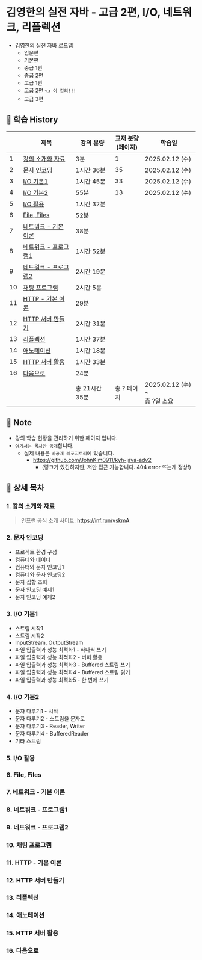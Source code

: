 # 김영한의 실전 자바 - 고급 2편, I/O, 네트워크, 리플렉션

- 김영한의 실전 자바 로드맵
  - 입문편
  - 기본편
  - 중급 1편
  - 중급 2편
  - 고급 1편 
  - 고급 2편 `👈 이 강의!!!`
  - 고급 3편

## 📅 학습 History

|    | 제목                               | 강의 분량      | 교재 분량<br>(페이지) | 학습일                          |
|----|----------------------------------|------------|----------------|------------------------------|
| 1  | [강의 소개와 자료](#1-강의-소개와-자료)        | 3분         | 1              | 2025.02.12 (수)               |
| 2  | [문자 인코딩](#2-문자-인코딩)              | 1시간 36분    | 35             | 2025.02.12 (수)               |
| 3  | [I/O 기본1](#3-io-기본1)             | 1시간 45분    | 33             | 2025.02.12 (수)               |
| 4  | [I/O 기본2](#4-io-기본2)             | 55분        | 13             | 2025.02.12 (수)               |
| 5  | [I/O 활용](#5-io-활용)               | 1시간 32분    |                |                              |
| 6  | [File, Files](#6-file-files)     | 52분        |                |                              |
| 7  | [네트워크 - 기본 이론](#7-네트워크---기본-이론)  | 38분        |                |                              |
| 8  | [네트워크 - 프로그램1](#8-네트워크---프로그램1)  | 1시간 52분    |                |                              |
| 9  | [네트워크 - 프로그램2](#9-네트워크---프로그램2)  | 2시간 19분    |                |                              |
| 10 | [채팅 프로그램](#10-채팅-프로그램)           | 2시간 5분     |                |                              |
| 11 | [HTTP - 기본 이론](#11-http---기본-이론) | 29분        |                |                              |
| 12 | [HTTP 서버 만들기](#12-http-서버-만들기)   | 2시간 31분    |                |                              |
| 13 | [리플렉션](#13-리플렉션)                 | 1시간 37분    |                |                              |
| 14 | [애노테이션](#14-애노테이션)               | 1시간 18분    |                |                              |
| 15 | [HTTP 서버 활용](#15-http-서버-활용)     | 1시간 33분    |                |                              |
| 16 | [다음으로](#16-다음으로)                 | 24분        |                |                              |
|    |                                  | 총 21시간 35분 | 총 ? 페이지        | 2025.02.12 (수) ~ <br>총 ?일 소요 |

## 📌 Note

- 강의 학습 현황을 관리하기 위한 페이지 입니다.
- `여기서는 목차만 공개`합니다.
    - 실제 내용은 `비공개 레포지토리`에 있습니다.
      - https://github.com/JohnKim0911/kyh-java-adv2
        - (링크가 있긴하지만, 저만 접근 가능합니다. 404 error 뜨는게 정상!)

## 🔎 상세 목차

### 1. 강의 소개와 자료

> 인프런 공식 소개 사이트: https://inf.run/vskmA

### 2. 문자 인코딩

- 프로젝트 환경 구성
- 컴퓨터와 데이터
- 컴퓨터와 문자 인코딩1
- 컴퓨터와 문자 인코딩2
- 문자 집합 조회
- 문자 인코딩 예제1
- 문자 인코딩 예제2

### 3. I/O 기본1

- 스트림 시작1
- 스트림 시작2
- InputStream, OutputStream
- 파일 입출력과 성능 최적화1 - 하나씩 쓰기
- 파일 입출력과 성능 최적화2 - 버퍼 활용
- 파일 입출력과 성능 최적화3 - Buffered 스트림 쓰기
- 파일 입출력과 성능 최적화4 - Buffered 스트림 읽기
- 파일 입출력과 성능 최적화5 - 한 번에 쓰기

### 4. I/O 기본2

- 문자 다루기1 - 시작
- 문자 다루기2 - 스트림을 문자로
- 문자 다루기3 - Reader, Writer
- 문자 다루기4 - BufferedReader
- 기타 스트림

### 5. I/O 활용
### 6. File, Files
### 7. 네트워크 - 기본 이론
### 8. 네트워크 - 프로그램1
### 9. 네트워크 - 프로그램2
### 10. 채팅 프로그램
### 11. HTTP - 기본 이론
### 12. HTTP 서버 만들기
### 13. 리플렉션
### 14. 애노테이션
### 15. HTTP 서버 활용
### 16. 다음으로
